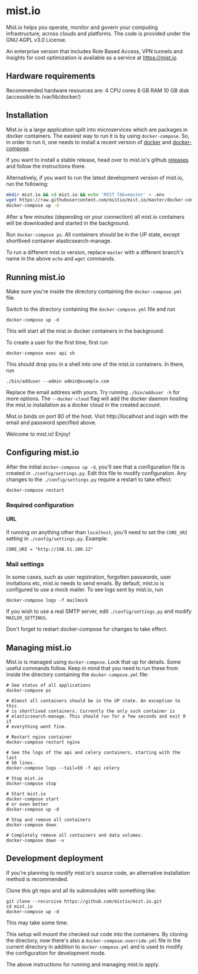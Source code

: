 # mist.io

Mist.io helps you operate, monitor and govern your computing infrastructure,
across clouds and platforms. The code is provided under the GNU AGPL v3.0
License.

An enterprise version that includes Role Based Access, VPN tunnels and
Insights for cost optimization is available as a service at https://mist.io


## Hardware requirements

Recommended hardware resources are:
    4 CPU cores
    8 GB RAM
    10 GB disk (accessible to /var/lib/docker/)


## Installation

Mist.io is a large application split into microservices which are packages in
docker containers. The easiest way to run it is by using `docker-compose`. So,
in order to run it, one needs to install a recent version of
[docker](https://docs.docker.com/engine/installation/) and
[docker-compose](https://docs.docker.com/compose/install/).

If you want to install a stable release, head over to mist.io's github
[releases](https://github.com/mistio/mist.io/releases/) and follow the
instructions there.

Alternatively, if you want to run the latest development version of mist.io,
run the following:

```bash
mkdir mist.io && cd mist.io && echo 'MIST_TAG=master' > .env
wget https://raw.githubusercontent.com/mistio/mist.io/master/docker-compose.yml
docker-compose up -d
```

After a few minutes (depending on your connection) all mist.io containers will
be downloaded and started in the background.

Run `docker-compose ps`. All containers should be in the UP state, except
shortlived container elasticsearch-manage.

To run a different mist.io version, replace `master` with a different branch's
name in the above `echo` and `wget` commands.


## Running mist.io

Make sure you're inside the directory containing the `docker-compose.yml` file.

Switch to the directory containing the `docker-compose.yml` file and run

    docker-compose up -d

This will start all the mist.io docker containers in the background.

To create a user for the first time, first run

    docker-compose exec api sh

This should drop you in a shell into one of the mist.io containers. In there,
run

    ./bin/adduser --admin admin@example.com

Replace the email address with yours. Try running `./bin/adduser -h` for more
options. The `--docker-cloud` flag will add the docker daemon hosting the
mist.io installation as a docker cloud in the created account.

Mist.io binds on port 80 of the host. Visit http://localhost and login with the
email and password specified above.

Welcome to mist.io! Enjoy!


## Configuring mist.io

After the initial `docker-compose up -d`, you'll see that a configuration file
is created in `./config/settings.py`. Edit this file to modify configuration.
Any changes to the `./config/settings.py` require a restart to take effect:

    docker-compose restart


### Required configuration

#### URL

If running on anything other than `localhost`, you'll need to set the
`CORE_URI` setting in `./config/settings.py`. Example:

    CORE_URI = "http://198.51.100.12"


### Mail settings

In some cases, such as user registration, forgotten passwords, user invitations
etc, mist.io needs to send emails. By default, mist.io is configured to use a
mock mailer. To see logs sent by mist.io, run

    docker-compose logs -f mailmock

If you wish to use a real SMTP server, edit `./config/settings.py` and modify
`MAILER_SETTINGS`.

Don't forget to restart docker-compose for changes to take effect.


## Managing mist.io

Mist.io is managed using `docker-compose`. Look that up for details. Some
useful commands follow. Keep in mind that you need to run these from inside the
directory containing the `docker-compose.yml` file:

    # See status of all applications
    docker-compose ps

    # Almost all containers should be in the UP state. An exception to this
    # is shortlived containers. Currently the only such container is
    # elasticsearch-manage. This should run for a few seconds and exit 0 if
    # everything went fine.

    # Restart nginx container
    docker-compose restart nginx

    # See the logs of the api and celery containers, starting with the last
    # 50 lines.
    docker-compose logs --tail=50 -f api celery

    # Stop mist.io
    docker-compose stop

    # Start mist.io
    docker-compose start
    # or even better
    docker-compose up -d

    # Stop and remove all containers
    docker-compose down

    # Completely remove all containers and data volumes.
    docker-compose down -v


## Development deployment

If you're planning to modify mist.io's source code, an alternative installation
method is recommended.

Clone this git repo and all its submodules with something like:

    git clone --recursive https://github.com/mistio/mist.io.git
    cd mist.io
    docker-compose up -d

This may take some time.

This setup will mount the checked out code into the containers. By cloning the
directory, now there's also a `docker-compose.override.yml` file in the current
directory in addition to `docker-compose.yml` and is used to modify the
configuration for development mode.

The above instructions for running and managing mist.io apply.

